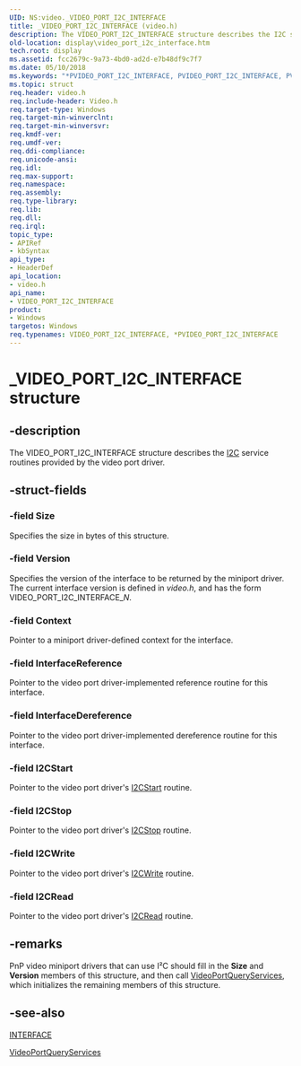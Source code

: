 ```yaml
---
UID: NS:video._VIDEO_PORT_I2C_INTERFACE
title: _VIDEO_PORT_I2C_INTERFACE (video.h)
description: The VIDEO_PORT_I2C_INTERFACE structure describes the I2C service routines provided by the video port driver.
old-location: display\video_port_i2c_interface.htm
tech.root: display
ms.assetid: fcc2679c-9a73-4bd0-ad2d-e7b48df9c7f7
ms.date: 05/10/2018
ms.keywords: "*PVIDEO_PORT_I2C_INTERFACE, PVIDEO_PORT_I2C_INTERFACE, PVIDEO_PORT_I2C_INTERFACE structure pointer [Display Devices], VIDEO_PORT_I2C_INTERFACE, VIDEO_PORT_I2C_INTERFACE structure [Display Devices], Video_Structs_2b152aec-acc0-4602-80de-cfdf9c0632a4.xml, _VIDEO_PORT_I2C_INTERFACE, display.video_port_i2c_interface, video/PVIDEO_PORT_I2C_INTERFACE, video/VIDEO_PORT_I2C_INTERFACE"
ms.topic: struct
req.header: video.h
req.include-header: Video.h
req.target-type: Windows
req.target-min-winverclnt: 
req.target-min-winversvr: 
req.kmdf-ver: 
req.umdf-ver: 
req.ddi-compliance: 
req.unicode-ansi: 
req.idl: 
req.max-support: 
req.namespace: 
req.assembly: 
req.type-library: 
req.lib: 
req.dll: 
req.irql: 
topic_type:
- APIRef
- kbSyntax
api_type:
- HeaderDef
api_location:
- video.h
api_name:
- VIDEO_PORT_I2C_INTERFACE
product:
- Windows
targetos: Windows
req.typenames: VIDEO_PORT_I2C_INTERFACE, *PVIDEO_PORT_I2C_INTERFACE
---
```


# _VIDEO_PORT_I2C_INTERFACE structure


## -description


The VIDEO_PORT_I2C_INTERFACE structure describes the <a href="https://msdn.microsoft.com/5a140cc0-ecc5-46ff-be3f-3c92f0f67dca">I2C</a> service routines provided by the video port driver. 


## -struct-fields




### -field Size

Specifies the size in bytes of this structure.


### -field Version

Specifies the version of the interface to be returned by the miniport driver. The current interface version is defined in <i>video.h</i>, and has the form VIDEO_PORT_I2C_INTERFACE_<i>N</i>.


### -field Context

Pointer to a miniport driver-defined context for the interface.


### -field InterfaceReference

Pointer to the video port driver-implemented reference routine for this interface.


### -field InterfaceDereference

Pointer to the video port driver-implemented dereference routine for this interface.


### -field I2CStart

Pointer to the video port driver's <a href="https://msdn.microsoft.com/90f0a38d-f50e-4da0-b98f-2f3068f03b2e">I2CStart</a> routine.


### -field I2CStop

Pointer to the video port driver's <a href="https://msdn.microsoft.com/535e1603-08e3-4ad1-b4e5-f0368b7d3e71">I2CStop</a> routine.


### -field I2CWrite

Pointer to the video port driver's <a href="https://msdn.microsoft.com/5aaebf38-bc09-4fb5-969e-7b456773d5ac">I2CWrite</a> routine.


### -field I2CRead

Pointer to the video port driver's <a href="https://msdn.microsoft.com/1418ec29-be67-46af-b6db-0b534ecafb37">I2CRead</a> routine.


## -remarks



PnP video miniport drivers that can use I²C should fill in the <b>Size</b> and <b>Version</b> members of this structure, and then call <a href="https://msdn.microsoft.com/library/windows/hardware/ff570337">VideoPortQueryServices</a>, which initializes the remaining members of this structure.




## -see-also




<a href="https://msdn.microsoft.com/library/windows/hardware/dn895657">INTERFACE</a>



<a href="https://msdn.microsoft.com/library/windows/hardware/ff570337">VideoPortQueryServices</a>
 

 

